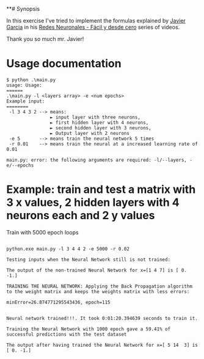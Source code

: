**# Synopsis

In this exercise I've tried to implement the formulas explained by [Javier Garcia](https://www.youtube.com/@Javier_Garcia) in his [Redes Neuronales - Fácil y desde cero](https://www.youtube.com/playlist?list=PLAnA8FVrBl8AWkZmbswwWiF8a_52dQ3JQ) series of videos.

Thank you so much mr. Javier!

# Usage documentation

```commandline
$ python .\main.py
usage: Usage:
======
.\main.py -l <layers array> -e <num epochs>
Example input:
========
 -l 3 4 3 2 --> means:                
                ► input layer with three neurons,
                ► first hidden layer with 4 neurons,
                ► second hidden layer with 3 neurons,
                ► Output layer with 2 neurons
 -e 5       --> means train the neural network 5 times
 -r 0.01    --> means train the neural at a increased learning rate of 0.01

main.py: error: the following arguments are required: -l/--layers, -e/--epochs
```

# Example: train and test a matrix with 3 x values, 2 hidden layers with 4 neurons each and 2 y values

Train with 5000 epoch loops

```commandline

python.exe main.py -l 3 4 4 2 -e 5000 -r 0.02

Testing inputs when the Neural Network still is not trained:

The output of the non-trained Neural Network for x=[1 4 7] is [ 0. -1.]

TRAINING THE NEURAL NETWORK: Applying the Back Propagation algorithm to the weight matrix and keeps the weights matrix with less errors:

minError=26.874771295543436, epoch=115


Neural network trained!!!. It took 0:01:20.394639 seconds to train it.

Training the Neural Network with 1000 epoch gave a 59.41% of successful predictions with the test dataset

The output after having trained the Neural Network for x=[ 5 14  3] is [ 0. -1.]
```

